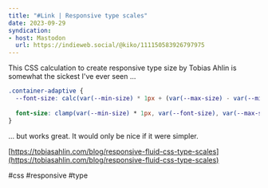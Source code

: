 ```yaml
---
title: "#Link | Responsive type scales"
date: 2023-09-29
syndication: 
- host: Mastodon
  url: https://indieweb.social/@kiko/111150583926797975
---
```


This CSS calculation to create responsive type size by Tobias Ahlin is somewhat the sickest I've ever seen ...

``` css
.container-adaptive {  
  --font-size: calc(var(--min-size) * 1px + (var(--max-size) - var(--min-size)) * (100cqw - var(--container-min) * 1px) / (var(--container-max) - var(--container-min)));
  
  font-size: clamp(var(--min-size) * 1px, var(--font-size), var(--max-size) * 1px);  
}
```

... but works great. It would only be nice if it were simpler.

[https://tobiasahlin.com/blog/responsive-fluid-css-type-scales](https://tobiasahlin.com/blog/responsive-fluid-css-type-scales)

#css #responsive #type

